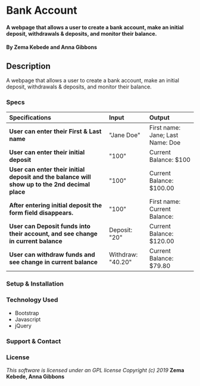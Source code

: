 # Bank Account

#### A webpage that allows a user to create a bank account, make an initial deposit, withdrawals & deposits, and monitor their balance.

#### By **Zema Kebede and Anna Gibbons**

## Description

A webpage that allows a user to create a bank account, make an initial deposit, withdrawals & deposits, and monitor their balance.


### Specs
| Specifications | Input | Output |
| :-------------     | :------------- | :------------- |
| **User can enter their First & Last name** | "Jane Doe" | First name: Jane; Last Name: Doe |
| **User can enter their initial deposit** | "100" | Current Balance: $100 |
| **User can enter their initial deposit and the balance will show up to the 2nd decimal place** | "100" | Current Balance: $100.00 |
| **After entering initial deposit the form field disappears.** | "100" | First name: Current Balance:|
| **User can Deposit funds into their account, and see change in current balance** | Deposit: "20" | Current Balance: $120.00 |
| **User can withdraw funds and see change in current balance** | Withdraw: "40.20" | Current Balance: $79.80 |


### Setup & Installation

### Technology Used

* Bootstrap
* Javascript
* jQuery

### Support & Contact

### License

_This software is licensed under an GPL license_
_Copyright (c) 2019_ **Zema Kebede, Anna Gibbons**
